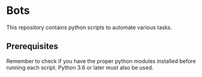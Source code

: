 # Bots

This repository contains python scripts to automate various tasks.

## Prerequisites

Remember to check if you have the proper python modules installed before running each script.  Python 3.6 or later must also be used. 


